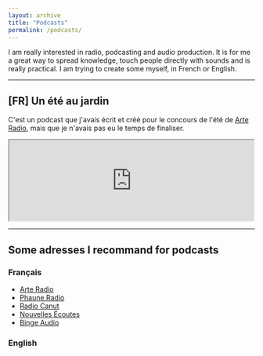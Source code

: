 ```yaml
---
layout: archive
title: "Podcasts"
permalink: /podcasts/
---
```


I am really interested in radio, podcasting and audio production. It is for me a great way to spread knowledge, touch people directly with sounds and is really practical. I am trying to create some myself, in French or English. 

***

## [FR] Un été au jardin

C'est un podcast que j'avais écrit et créé pour le concours de l'été de [Arte Radio](https://www.arteradio.com/), mais que je n'avais pas eu le temps de finaliser.

<iframe width='500px' height='165px' src="https://audioblog.arteradio.com/embed/132017"></iframe>

***

## Some adresses I recommand for podcasts

### Français

- [Arte Radio](https://www.arteradio.com/)
- [Phaune Radio](https://phauneradio.com/)
- [Radio Canut](https://radiocanut.org/)
- [Nouvelles Écoutes](http://www.nouvellesecoutes.fr/)
- [Binge Audio](https://www.binge.audio/)

### English
